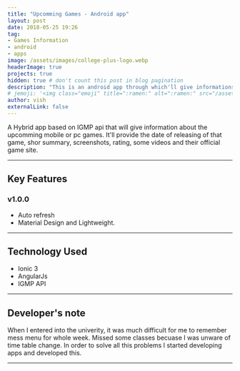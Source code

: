 ```yaml
---
title: "Upcomming Games - Android app"
layout: post
date: 2018-05-25 19:26
tag: 
- Games Information
- android 
- apps
image: /assets/images/college-plus-logo.webp
headerImage: true
projects: true
hidden: true # don't count this post in blog pagination
description: "This is an android app through which'll give informations abour upcomming games."
# jemoji: '<img class="emoji" title=":ramen:" alt=":ramen:" src="/assets/images/college-plus-logo.webp" height="20" width="20" align="absmiddle">'
author: vish
externalLink: false
---
```


<!-- <a href="http://bit.ly/college-plus" target="_blank">
  <img width="180" height="70" border="0" align="center"  src="/assets/images/play-store.png"/>
</a> -->

A Hybrid  app based on IGMP api that will give information about the upcomming mobile or pc games. It'll provide the date of releasing of that game, shor summary, screenshots, rating, some videos and their official game site.

---

## Key Features 

### v1.0.0

- Auto refresh
- Material Design and Lightweight.

---

## Technology Used

- Ionic 3
- AngularJs
- IGMP API

---

## Developer's note

When I entered into the univerity, it was much difficult for me to remember mess menu for whole week. Missed some classes becuase I was unware of time table change. In order to solve all this problems I started developing apps and developed this.

---